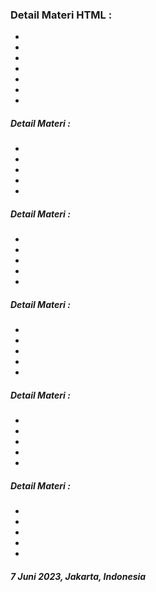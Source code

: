 ### Detail Materi HTML :

-
-
-
-
-
-
-

##### Detail Materi :

-
-
-
-
-

##### Detail Materi :

-
-
-
-
-

##### Detail Materi :

-
-
-
-
-

##### Detail Materi :

-
-
-
-
-

##### Detail Materi :

-
-
-
-
-

##### 7 Juni 2023, Jakarta, Indonesia

